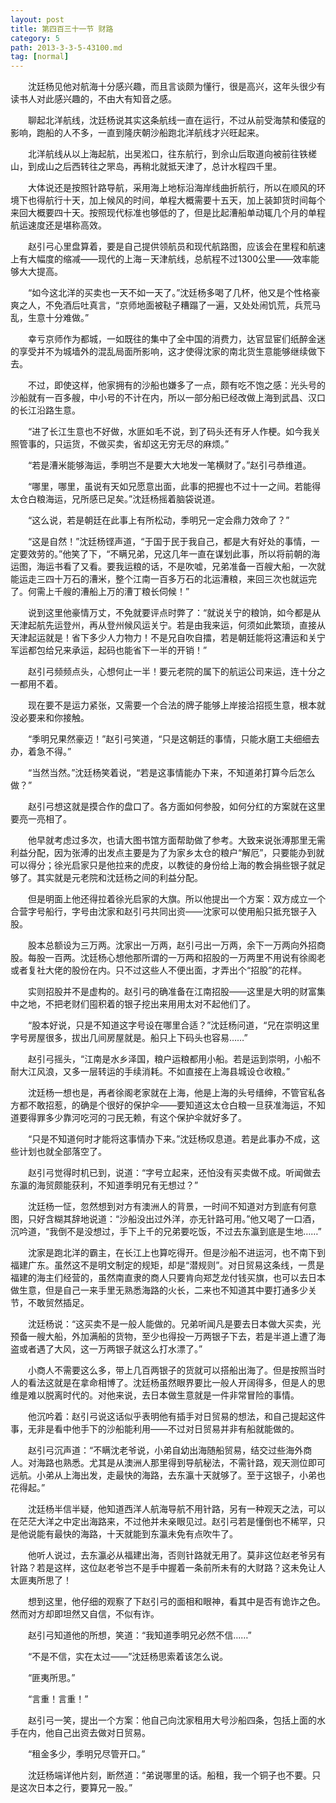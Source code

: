```yaml
---
layout: post
title: 第四百三十一节 财路
category: 5
path: 2013-3-3-5-43100.md
tag: [normal]
---
```


　　沈廷杨见他对航海十分感兴趣，而且言谈颇为懂行，很是高兴，这年头很少有读书人对此感兴趣的，不由大有知音之感。

　　聊起北洋航线，沈廷杨说其实这条航线一直在运行，不过从前受海禁和倭寇的影响，跑船的人不多，一直到隆庆朝沙船跑北洋航线才兴旺起来。

　　北洋航线从以上海起航，出吴淞口，往东航行，到佘山后取道向被前往铁槎山，到成山之后西转往之罘岛，再稍北就抵天津了，总计水程四千里。

　　大体说还是按照针路导航，采用海上地标沿海岸线曲折航行，所以在顺风的环境下也得航行十天，加上候风的时间，单程大概需要十五天，加上装卸货时间每个来回大概要四十天。按照现代标准也够低的了，但是比起漕船单动辄几个月的单程航运速度还是堪称高效。

　　赵引弓心里盘算着，要是自己提供领航员和现代航路图，应该会在里程和航速上有大幅度的缩减——现代的上海－天津航线，总航程不过1300公里——效率能够大大提高。

　　“如今这北洋的买卖也一天不如一天了。”沈廷杨多喝了几杯，他又是个性格豪爽之人，不免酒后吐真言，“京师地面被鞑子糟蹋了一遍，又处处闹饥荒，兵荒马乱，生意十分难做。”

　　幸亏京师作为都城，一如既往的集中了全中国的消费力，达官显宦们纸醉金迷的享受并不为城墙外的混乱局面所影响，这才使得沈家的南北货生意能够继续做下去。

　　不过，即使这样，他家拥有的沙船也嫌多了一点，颇有吃不饱之感：光头号的沙船就有一百多艘，中小号的不计在内，所以一部分船已经改做上海到武昌、汉口的长江沿路生意。

　　“进了长江生意也不好做，水匪如毛不说，到了码头还有牙人作梗。如今我关照管事的，只运货，不做买卖，省却这无穷无尽的麻烦。”

　　“若是漕米能够海运，季明岂不是要大大地发一笔横财了。”赵引弓恭维道。

　　“哪里，哪里，虽说有天如兄愿意出面，此事的把握也不过十一之间。若能得太仓白粮海运，兄所感已足矣。”沈廷杨摇着脑袋说道。

　　“这么说，若是朝廷在此事上有所松动，季明兄一定会鼎力效命了？”

　　“这是自然！”沈廷杨铿声道，“于国于民于我自己，都是大有好处的事情，一定要效劳的。”他笑了下，“不瞒兄弟，兄这几年一直在谋划此事，所以将前朝的海运图，海运书看了又看。要我运粮的话，不是吹嘘，兄弟准备一百艘大船，一次就能运走三四十万石的漕米，整个江南一百多万石的北运漕粮，来回三次也就运完了。何需上千艘的漕船上万的漕丁粮长伺候！”

　　说到这里他豪情万丈，不免就要评点时弊了：“就说关宁的粮饷，如今都是从天津起航先运登州，再从登州候风运关宁。若是由我来运，何须如此繁琐，直接从天津起运就是！省下多少人力物力！不是兄自吹自擂，若是朝廷能将这漕运和关宁军运都包给兄来承运，起码也能省下一半的开销！”

　　赵引弓频频点头，心想何止一半！要元老院的属下的航运公司来运，连十分之一都用不着。

　　现在要不是运力紧张，又需要一个合法的牌子能够上岸接洽招揽生意，根本就没必要来和你接触。

　　“季明兄果然豪迈！”赵引弓笑道，“只是这朝廷的事情，只能水磨工夫细细去办，着急不得。”

　　“当然当然。”沈廷杨笑着说，“若是这事情能办下来，不知道弟打算今后怎么做？”

　　赵引弓想这就是摸合作的盘口了。各方面如何参股，如何分红的方案就在这里要亮一亮相了。

　　他早就考虑过多次，也请大图书馆方面帮助做了参考。大致来说张溥那里无需利益分配，因为张溥的出发点主要是为了为家乡太仓的粮户“解厄”，只要能办到就可以得分；徐光启家只是他拉来的虎皮，以教徒的身份给上海的教会捐些银子就足够了。其实就是元老院和沈廷杨之间的利益分配。

　　但是明面上他还得拉着徐光启家的大旗。所以他提出一个方案：双方成立一个合营字号船行，字号由沈家和赵引弓共同出资——沈家可以使用船只抵充银子入股。

　　股本总额设为三万两。沈家出一万两，赵引弓出一万两，余下一万两向外招商股。每股一百两。沈廷杨心想他那所谓的一万两和招股的一万两里不用说有徐阁老或者复社大佬的股份在内。只不过这些人不便出面，才弄出个“招股”的花样。

　　实则招股并不是虚构的。赵引弓的确准备在江南招股——这里是大明的财富集中之地，不把老财们囤积着的银子挖出来用用太对不起他们了。

　　“股本好说，只是不知道这字号设在哪里合适？”沈廷杨问道，“兄在崇明这里字号房屋很多，拔出几间房屋就是。船只上下码头也容易……”

　　赵引弓摇头，“江南是水乡泽国，粮户运粮都用小船。若是运到崇明，小船不耐大江风浪，又多一层转运的手续消耗。不如直接在上海县城设仓收粮。”

　　沈廷杨一想也是，再者徐阁老家就在上海，他是上海的头号缙绅，不管官私各方都不敢招惹，的确是个很好的保护伞——要知道这太仓白粮一旦获准海运，不知道要得罪多少靠河吃河的刁民无赖，有这个保护伞就好多了。

　　“只是不知道何时才能将这事情办下来。”沈廷杨叹息道。若是此事办不成，这些计划也就全部落空了。

　　赵引弓觉得时机已到，说道：“字号立起来，还怕没有买卖做不成。听闻做去东瀛的海贸颇能获利，不知道季明兄有无想过？”

　　沈廷杨一怔，忽然想到对方有澳洲人的背景，一时间不知道对方到底有何意图，只好含糊其辞地说道：“沙船没出过外洋，亦无针路可用。”他又喝了一口酒，沉吟道，“我倒不是没想过，手下上千的兄弟要吃饭，不过去东瀛到底是生地……”

　　沈家是跑北洋的霸主，在长江上也算吃得开。但是沙船不进运河，也不南下到福建广东。虽然这不是明文制定的规矩，却是“潜规则”。对日贸易这条线，一贯是福建的海主们经营的，虽然南直隶的商人只要肯向郑芝龙付钱买旗，也可以去日本做生意，但是自己一来手里无熟悉海路的火长，二来也不知道其中要打通多少关节，不敢贸然插足。

　　沈廷杨说：“这买卖不是一般人能做的。兄弟听闻凡是要去日本做大买卖，光预备一艘大船，外加满船的货物，至少也得投一万两银子下去，若是半道上遭了海盗或者遇了大风，这一万两银子就这么打水漂了。”

　　小商人不需要这么多，带上几百两银子的货就可以搭船出海了。但是按照当时人的看法这就是在拿命相博了。沈廷杨虽然眼界要比一般人开阔得多，但是人的思维是难以脱离时代的。对他来说，去日本做生意就是一件非常冒险的事情。

　　他沉吟着：赵引弓说这话似乎表明他有插手对日贸易的想法，和自己提起这件事，无非是看中他手下的沙船能利用——不过对日贸易并非有船就能做的。

　　赵引弓沉声道：“不瞒沈老爷说，小弟自幼出海随船贸易，结交过些海外商人。对海路也熟悉。尤其是从澳洲人那里得到导航秘法，不需针路，观天测位即可远航。小弟从上海出发，走最快的海路，去东瀛十天就够了。至于这银子，小弟也花得起。”

　　沈廷杨半信半疑，他知道西洋人航海导航不用针路，另有一种观天之法，可以在茫茫大洋之中定出海路来，不过他并未亲眼见过。赵引弓若是懂倒也不稀罕，只是他说能有最快的海路，十天就能到东瀛未免有点吹牛了。

　　他听人说过，去东瀛必从福建出海，否则针路就无用了。莫非这位赵老爷另有针路？若是这样，这位赵老爷岂不是手中握着一条前所未有的大财路？这未免让人太匪夷所思了！

　　想到这里，他仔细的观察了下赵引弓的面相和眼神，看其中是否有诡诈之色。然而对方却即坦然又自信，不似有诈。

　　赵引弓知道他的所想，笑道：“我知道季明兄必然不信……”

　　“不是不信，实在太过——”沈廷杨思索着该怎么说。

　　“匪夷所思。”

　　“言重！言重！”

　　赵引弓一笑，提出一个方案：他自己向沈家租用大号沙船四条，包括上面的水手在内，他自己出资去做对日贸易。

　　“租金多少，季明兄尽管开口。”

　　沈廷杨端详他片刻，断然道：“弟说哪里的话。船租，我一个铜子也不要。只是这次日本之行，要算兄一股。”
